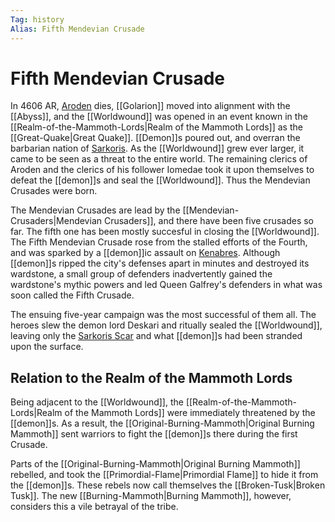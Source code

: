 ```yaml
---
Tag: history
Alias: Fifth Mendevian Crusade
---
```

# Fifth Mendevian Crusade
In 4606 AR, [Aroden](https://pathfinderwiki.com/wiki/Aroden "Aroden") dies, [[Golarion]] moved into alignment with the [[Abyss]], and the [[Worldwound]] was opened in an event known in the [[Realm-of-the-Mammoth-Lords|Realm of the Mammoth Lords]] as the [[Great-Quake|Great Quake]]. [[Demon]]s poured out, and overran the barbarian nation of [Sarkoris](https://pathfinderwiki.com/wiki/Sarkoris "Sarkoris"). As the [[Worldwound]] grew ever larger, it came to be seen as a threat to the entire world. The remaining clerics of Aroden and the clerics of his follower Iomedae took it upon themselves to defeat the [[demon]]s and seal the [[Worldwound]]. Thus the Mendevian Crusades were born.

The Mendevian Crusades are lead by the [[Mendevian-Crusaders|Mendevian Crusaders]], and there have been five crusades so far. The fifth one has been mostly succesful in closing the [[Worldwound]]. The Fifth Mendevian Crusade rose from the stalled efforts of the Fourth, and was sparked by a [[demon]]ic assault on [Kenabres](https://pathfinderwiki.com/wiki/Kenabres "Kenabres"). Although [[demon]]s ripped the city's defenses apart in minutes and destroyed its wardstone, a small group of defenders inadvertently gained the wardstone's mythic powers and led Queen Galfrey's defenders in what was soon called the Fifth Crusade.

The ensuing five-year campaign was the most successful of them all. The heroes slew the demon lord Deskari and ritually sealed the [[Worldwound]], leaving only the [Sarkoris Scar](https://pathfinderwiki.com/wiki/Sarkoris_Scar "Sarkoris Scar") and what [[demon]]s had been stranded upon the surface.

## Relation to the Realm of the Mammoth Lords
Being adjacent to the [[Worldwound]], the [[Realm-of-the-Mammoth-Lords|Realm of the Mammoth Lords]] were immediately threatened by the [[demon]]s. As a result, the [[Original-Burning-Mammoth|Original Burning Mammoth]] sent warriors to fight the [[demon]]s there during the first Crusade. 

Parts of the [[Original-Burning-Mammoth|Original Burning Mammoth]] rebelled, and took the [[Primordial-Flame|Primordial Flame]] to hide it from the [[demon]]s. These rebels now call themselves the [[Broken-Tusk|Broken Tusk]]. The new [[Burning-Mammoth|Burning Mammoth]], however, considers this a vile betrayal of the tribe.